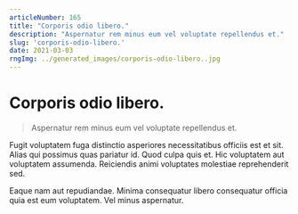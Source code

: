 ```yaml
---
articleNumber: 165
title: "Corporis odio libero."
description: "Aspernatur rem minus eum vel voluptate repellendus et."
slug: 'corporis-odio-libero.'
date: 2021-03-03
rngImg: ../generated_images/corporis-odio-libero..jpg
---
```


# Corporis odio libero.

> Aspernatur rem minus eum vel voluptate repellendus et.

Fugit voluptatem fuga distinctio asperiores necessitatibus officiis est et sit. Alias qui possimus quas pariatur id. Quod culpa quis et. Hic voluptatem aut voluptatem assumenda. Reiciendis animi voluptates molestiae reprehenderit sed.
 Eaque nam aut repudiandae. Minima consequatur libero consequatur officia quia est eum voluptatem. Vel minus aspernatur.
